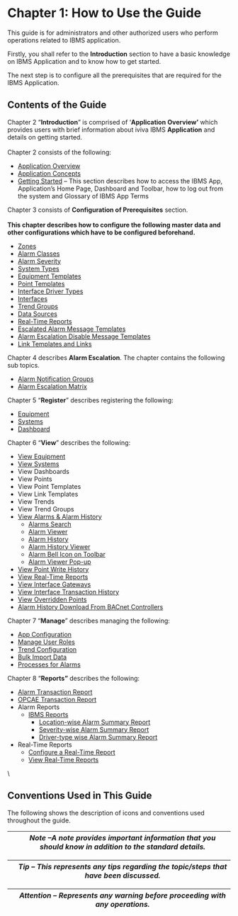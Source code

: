 # Chapter 1: How to Use the Guide

This guide is for administrators and other authorized users who perform operations related to IBMS application.

Firstly, you shall refer to the **Introduction** section to have a basic knowledge on IBMS Application and to know how to get started.

The next step is to configure all the prerequisites that are required for the IBMS Application.

## Contents of the Guide

Chapter 2 “**Introduction**” is comprised of ‘**Application** **Overview’** which provides users with brief information about iviva IBMS **Application** and details on getting started.\
\
Chapter 2 consists of the following:

* [Application Overview](chapter-2-introduction.md)
* [Application Concepts](chapter-2-introduction.md#application-concepts)
* [Getting Started](chapter-2-introduction.md#getting-started) – This section describes how to access the IBMS App, Application’s Home Page, Dashboard and Toolbar, how to log out from the system and Glossary of IBMS App Terms

Chapter 3 consists of **Configuration of Prerequisites** section.\
\
**This chapter describes how to configure the following master data and other configurations which have to be configured beforehand.**

* [Zones](chapter-3-configuration-of-prerequisites.md#zones)
* [Alarm Classes](chapter-3-configuration-of-prerequisites.md#alarm-classes)
* [Alarm Severity](chapter-3-configuration-of-prerequisites.md#alarm-severity)
* [System Types](chapter-3-configuration-of-prerequisites.md#system-types)
* [Equipment Templates](chapter-3-configuration-of-prerequisites.md#equipment-templates)
* [Point Templates](chapter-3-configuration-of-prerequisites.md#point-templates)
* [Interface Driver Types](chapter-3-configuration-of-prerequisites.md#interface-driver-types)
* [Interfaces](chapter-3-configuration-of-prerequisites.md#interfaces)
* [Trend Groups](chapter-3-configuration-of-prerequisites.md#trend-groups)
* [Data Sources](chapter-3-configuration-of-prerequisites.md#data-sources)
* [Real-Time Reports](chapter-3-configuration-of-prerequisites.md#real-time-reports-configuration)
* [Escalated Alarm Message Templates](chapter-3-configuration-of-prerequisites.md#escalated-alarm-message-templates)
* [Alarm Escalation Disable Message Templates](chapter-3-configuration-of-prerequisites.md#alarm-escalation-disable-message-templates)
* [Link Templates and Links](chapter-3-configuration-of-prerequisites.md#link-templates-and-links)

Chapter 4 describes **Alarm Escalation**. The chapter contains the following sub topics.

* [Alarm Notification Groups](chapter-4-alarm-escalation.md#alarm-notification-groups)
* [Alarm Escalation Matrix](chapter-4-alarm-escalation.md#alarm-escalation-matrix)

Chapter 5 “**Register**” describes registering the following:

* [Equipment](chapter-5-registering-new-items.md#register-new-equipment)
* [Systems](chapter-5-registering-new-items.md#register-new-systems)
* [Dashboard](chapter-5-registering-new-items.md#register-new-dashboard)

Chapter 6 “**View**” describes the following:

* [View Equipment](chapter-6-viewing-items.md#view-equipment)
* [View Systems](chapter-6-viewing-items.md#view-systems)
* View Dashboards
* View Points
* View Point Templates
* View Link Templates
* View Trends
* View Trend Groups
* [View Alarms & Alarm History](chapter-1-how-to-use-this-guide.md#\_View\_Alarms\_and)
  * [Alarms Search](chapter-1-how-to-use-this-guide.md#\_Alarms\_Search)
  * [Alarm Viewer](chapter-1-how-to-use-this-guide.md#\_Alarm\_Viewer)
  * [Alarm History](chapter-1-how-to-use-this-guide.md#\_Alarm\_History)
  * [Alarm History Viewer](chapter-1-how-to-use-this-guide.md#\_Create\_Work\_Orders)
  * [Alarm Bell Icon on Toolbar](chapter-1-how-to-use-this-guide.md#\_Alarm\_Bell\_Icon)
  * [Alarm Viewer Pop-up](chapter-1-how-to-use-this-guide.md#\_Alarm\_Viewer\_Pop-up)
* [View Point Write History](chapter-1-how-to-use-this-guide.md#\_Point\_Write\_History)
* [View Real-Time Reports](chapter-1-how-to-use-this-guide.md#\_View\_Real\_Time)
* [View Interface Gateways](chapter-1-how-to-use-this-guide.md#\_View\_Interface\_Gateways)
* [View Interface Transaction History](chapter-1-how-to-use-this-guide.md#\_View\_Interface\_Transaction)
* [View Overridden Points](chapter-1-how-to-use-this-guide.md#\_View\_Overridden\_Points)
* [Alarm History Download From BACnet Controllers](chapter-1-how-to-use-this-guide.md#\_Alarm\_History\_Download)

Chapter 7 “**Manage**” describes managing the following:

* [App Configuration](chapter-1-how-to-use-this-guide.md#\_App\_Configuration\_1)
* [Manage User Roles](chapter-1-how-to-use-this-guide.md#\_Manage\_User\_Roles)
* [Trend Configuration](chapter-1-how-to-use-this-guide.md#\_Trend\_Configuration)
* [Bulk Import Data](chapter-1-how-to-use-this-guide.md#\_Bulk\_Import\_Data)
* [Processes for Alarms](chapter-1-how-to-use-this-guide.md#\_Processes\_for\_Alarms)

Chapter 8 “**Reports”** describes the following:

* [Alarm Transaction Report](chapter-1-how-to-use-this-guide.md#\_Alarm\_Transaction\_Report)
* [OPCAE Transaction Report](chapter-1-how-to-use-this-guide.md#\_OPCAE\_Transaction\_Report)
* Alarm Reports
  * [IBMS Reports](chapter-1-how-to-use-this-guide.md#\_IBMS\_Reports)
    * [Location-wise Alarm Summary Report](chapter-1-how-to-use-this-guide.md#\_Location-wise\_Alarm\_Summary)
    * [Severity-wise Alarm Summary Report](chapter-1-how-to-use-this-guide.md#\_Severity-wise\_Alarm\_Summary)
    * [Driver-type wise Alarm Summary Report](chapter-1-how-to-use-this-guide.md#\_Driver\_Type-wise\_Alarm)
* Real-Time Reports
  * [Configure a Real-Time Report](chapter-1-how-to-use-this-guide.md#\_Configure\_a\_Real-Time)
  * [View Real-Time Reports](chapter-1-how-to-use-this-guide.md#\_View\_Real\_Time)

\


## Conventions Used in This Guide

The following shows the description of icons and conventions used throughout the guide.

|   | _Note –A note provides important information that you should know in addition to the standard details._ |
| - | ------------------------------------------------------------------------------------------------------- |

|   | _Tip – This represents any tips regarding the topic/steps that have been discussed._ |
| - | ------------------------------------------------------------------------------------ |

|   | _Attention – Represents any warning before proceeding with any operations._ |
| - | --------------------------------------------------------------------------- |
